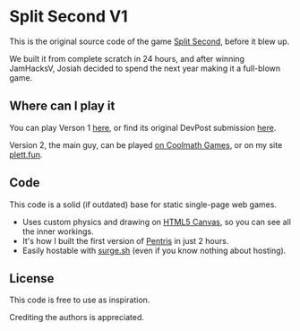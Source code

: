 # Split Second V1

This is the original source code of the game [Split Second](https://www.coolmathgames.com/0-split-second), before it blew up.

We built it from complete scratch in 24 hours, and after winning JamHacksV, Josiah decided to spend the next year making it a full-blown game.

## Where can I play it

You can play Verson 1 [here](https://play-split-second.web.app/), or find its original DevPost submission [here](https://devpost.com/software/split-second).

Version 2, the main guy, can be played [on Coolmath Games](https://www.coolmathgames.com/0-split-second), or on my site [plett.fun](https://plett.fun/split-second).

## Code

This code is a solid (if outdated) base for static single-page web games.

- Uses custom physics and drawing on [HTML5 Canvas](https://www.w3schools.com/html/html5_canvas.asp), so you can see all the inner workings.
- It's how I built the first version of [Pentris](https://plett.fun/pentris) in just 2 hours.
- Easily hostable with [surge.sh](https://surge.sh/) (even if you know nothing about hosting).

## License

This code is free to use as inspiration.

Crediting the authors is appreciated.
